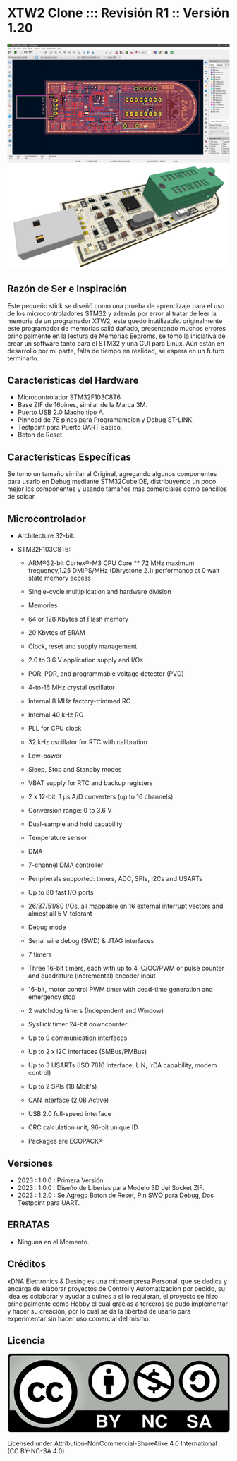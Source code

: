 # XTW2 Clone ::: Revisión R1 :: Versión 1.20

![](https://github.com/trunksx64/XTW_2_CLONE_KICAD/blob/main/Images/pcb_front.png)
![](https://github.com/trunksx64/XTW_2_CLONE_KICAD/blob/main/Images/front.png)

## Razón de Ser e Inspiración

Este pequeño stick se diseñó como una prueba de aprendizaje para el uso de los microcontroladores STM32 y además por error al tratar de leer la memoria de un programador XTW2, este quedo inutilizable.
originalmente este programador de memorias salió dañado, presentando muchos errores principalmente en la lectura de Memorias Eeproms, se tomó la iniciativa de crear un software tanto para el STM32 y una GUI para Linux.
Aún están en desarrollo por mi parte, falta de tiempo en realidad, se espera en un futuro terminarlo.

## Características del Hardware

  * Microcontrolador STM32F103C8T6.
  * Base ZIF de 16pines, similar de la Marca 3M.
  * Puerto USB 2.0 Macho tipo A.
  * Pinhead de 78 pines para Programamcion y Debug ST-LINK.
  * Testpoint para Puerto UART Basico.
  * Boton de Reset.

## Características Específicas

Se tomó un tamaño similar al Original, agregando algunos componentes para usarlo en Debug mediante STM32CubeIDE, distribuyendo un poco mejor los componentes y usando tamaños más comerciales como sencillos de soldar.

## Microcontrolador

* Architecture 32-bit.
* STM32F103C8T6:

	* ARM®32-bit Cortex®-M3 CPU Core 
	** 72 MHz maximum frequency,1.25 DMIPS/MHz (Dhrystone 2.1) performance at 0 wait state memory access
	* Single-cycle multiplication and hardware division
	
	* Memories 
	* 64 or 128 Kbytes of Flash memory
	* 20 Kbytes of SRAM
	
	* Clock, reset and supply management 
	* 2.0 to 3.6 V application supply and I/Os
	* POR, PDR, and programmable voltage detector (PVD)
	* 4-to-16 MHz crystal oscillator
	* Internal 8 MHz factory-trimmed RC
	* Internal 40 kHz RC
	* PLL for CPU clock
	* 32 kHz oscillator for RTC with calibration

	* Low-power 
	* Sleep, Stop and Standby modes
	* VBAT supply for RTC and backup registers
	
	* 2 x 12-bit, 1 μs A/D converters (up to 16 channels) 
	* Conversion range: 0 to 3.6 V
	* Dual-sample and hold capability
	* Temperature sensor
	
	* DMA 
	* 7-channel DMA controller
	* Peripherals supported: timers, ADC, SPIs, I2Cs and USARTs
	
	* Up to 80 fast I/O ports 
	* 26/37/51/80 I/Os, all mappable on 16 external interrupt vectors and almost all 5 V-tolerant
	* Debug mode 
	* Serial wire debug (SWD) & JTAG interfaces
	
	* 7 timers 
	* Three 16-bit timers, each with up to 4 IC/OC/PWM or pulse counter and quadrature (incremental) encoder input
	* 16-bit, motor control PWM timer with dead-time generation and emergency stop
	* 2 watchdog timers (Independent and Window)
	* SysTick timer 24-bit downcounter
	
	* Up to 9 communication interfaces 
	* Up to 2 x I2C interfaces (SMBus/PMBus)
	* Up to 3 USARTs (ISO 7816 interface, LIN, IrDA capability, modem control)
	* Up to 2 SPIs (18 Mbit/s)
	* CAN interface (2.0B Active)
	* USB 2.0 full-speed interface
	
	* CRC calculation unit, 96-bit unique ID 
	* Packages are ECOPACK® 

## Versiones

* 2023 : 1.0.0 : Primera Versión.
* 2023 : 1.0.0 : Diseño de Liberias para Modelo 3D del Socket ZIF.
* 2023 : 1.2.0 : Se Agrego Boton de Reset, Pin SWO para Debug, Dos Testpoint para UART.

## ERRATAS

* Ninguna en el Momento.

## Créditos

xDNA Electronics & Desing es una microempresa Personal, que se dedica y encarga de elaborar proyectos de Control y Automatización por pedido, su idea es colaborar y ayudar a quines a si lo requieran, el proyecto se hizo principalmente como Hobby el cual gracias a terceros se pudo implementar y hacer su creación, por lo cual se da la libertad de usarlo para experimentar sin hacer uso comercial del mismo.

## Licencia

![](https://github.com/trunksx64/GAME_CAT_R3_KICAD/blob/main/Images/creative_commons.png)

Licensed under Attribution-NonCommercial-ShareAlike 4.0 International (CC BY-NC-SA 4.0)
